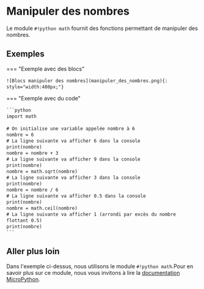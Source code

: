 # Manipuler des nombres
Le module `#!python math` fournit des fonctions permettant de manipuler des nombres.

## Exemples
=== "Exemple avec des blocs"

    ![Blocs manipuler des nombres](manipuler_des_nombres.png){: style="width:480px;"}

=== "Exemple avec du code"

    ```python
    import math

    # On initialise une variable appelée nombre à 6
    nombre = 6
    # La ligne suivante va afficher 6 dans la console
    print(nombre)
    nombre = nombre + 3
    # La ligne suivante va afficher 9 dans la console
    print(nombre)
    nombre = math.sqrt(nombre)
    # La ligne suivante va afficher 3 dans la console
    print(nombre)
    nombre = nombre / 6
    # La ligne suivante va afficher 0.5 dans la console
    print(nombre)
    nombre = math.ceil(nombre)
    # La ligne suivante va afficher 1 (arrondi par excès du nombre flottant 0.5)
    print(nombre)
    ```

## Aller plus loin
Dans l'exemple ci-dessus, nous utilisons le module `#!python math`.Pour en savoir plus sur ce module, nous vous invitons à lire la [documentation MicroPython](https://www.micropython.fr/reference/04.standards/math/00.math/).